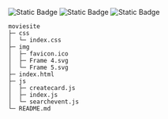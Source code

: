 ![Static Badge](https://img.shields.io/badge/HTML5-E34F26?style=for-the-badge&logo=HTML5&logoColor=white)
![Static Badge](https://img.shields.io/badge/CSS-1572B6?style=for-the-badge&logo=CSS3&logoColor=white)
![Static Badge](https://img.shields.io/badge/JavaScript-F7DF1E?style=for-the-badge&logo=javascript&logoColor=black)

```
moviesite
├─ css
│  └─ index.css
├─ img
│  ├─ favicon.ico
│  ├─ Frame 4.svg
│  └─ Frame 5.svg
├─ index.html
├─ js
│  ├─ createcard.js
│  ├─ index.js
│  └─ searchevent.js
└─ README.md

```
